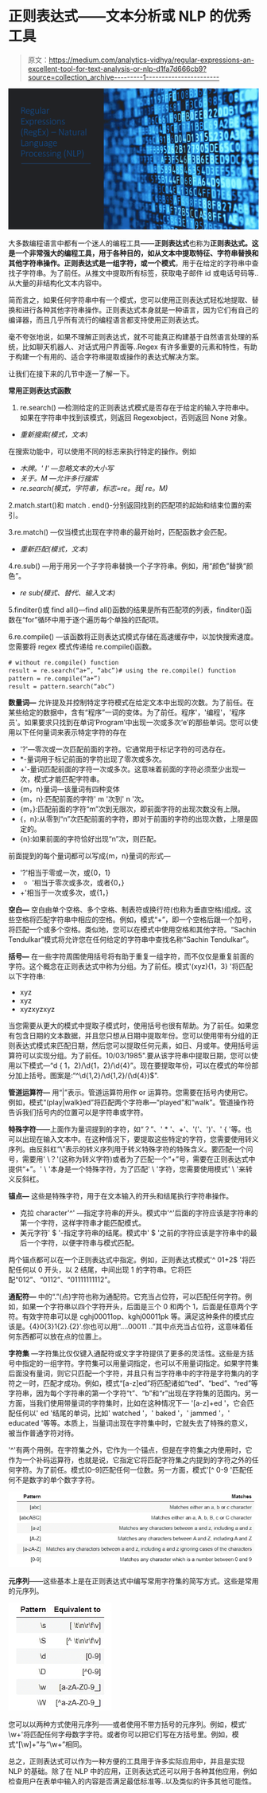 # 正则表达式——文本分析或 NLP 的优秀工具

> 原文：<https://medium.com/analytics-vidhya/regular-expressions-an-excellent-tool-for-text-analysis-or-nlp-d1fa7d666cb9?source=collection_archive---------1----------------------->

![](img/00c7f5c2d68cc46bea1853cdb930872d.png)

大多数编程语言中都有一个迷人的编程工具——**正则表达式**也称为**正则表达式。**这是一个非常强大的编程工具，用于各种目的，如从文本中提取特征、字符串替换和其他字符串操作。正则表达式是一组字符，或一个**模式**，用于在给定的字符串中查找子字符串。为了前任。从推文中提取所有标签，获取电子邮件 id 或电话号码等..从大量的非结构化文本内容中。

简而言之，如果任何字符串中有一个模式，您可以使用正则表达式轻松地提取、替换和进行各种其他字符串操作。正则表达式本身就是一种语言，因为它们有自己的编译器，而且几乎所有流行的编程语言都支持使用正则表达式。

毫不夸张地说，如果不理解正则表达式，就不可能真正构建基于自然语言处理的系统，比如聊天机器人、对话式用户界面等..Regex 有许多重要的元素和特性，有助于构建一个有用的、适合字符串提取或操作的表达式解决方案。

让我们在接下来的几节中逐一了解一下。

**常用正则表达式函数**

1.  re.search() —检测给定的正则表达式模式是否存在于给定的输入字符串中。如果在字符串中找到该模式，则返回 Regexobject，否则返回 None 对象。

*   *重新搜索(模式，文本)*

在搜索功能中，可以使用不同的标志来执行特定的操作。例如

*   *木牌。' I' —忽略文本的大小写*
*   *关于。M —允许多行搜索*
*   *re.search(模式，字符串，标志=re。我| re。M)*

2.match.start()和 match . end()-分别返回找到的匹配项的起始和结束位置的索引。

3.re.match() —仅当模式出现在字符串的最开始时，匹配函数才会匹配。

*   *重新匹配(模式，文本)*

4.re.sub() —用于用另一个子字符串替换一个子字符串。例如，用“颜色”替换“颜色”。

*   *re sub(模式、替代、输入文本)*

5.finditer()或 find all()—find all()函数的结果是所有匹配项的列表，finditer()函数在“for”循环中用于逐个遍历每个单独的匹配项。

6.re.compile() —该函数将正则表达式模式存储在高速缓存中，以加快搜索速度。您需要将 regex 模式传递给 re.compile()函数。

```
# without re.compile() function
result = re.search(“a+”, “abc”)# using the re.compile() function
pattern = re.compile(“a+”)
result = pattern.search(“abc”)
```

**数量词—** 允许提及并控制特定字符模式在给定文本中出现的次数。为了前任。在某些给定的数据中，含有“程序”一词的变体。为了前任。程序'，'编程'，'程序员'。如果要求只找到在单词‘Program’中出现一次或多次‘e’的那些单词。您可以使用以下任何量词来表示特定字符的存在

*   '?'—零次或一次匹配前面的字符。它通常用于标记字符的可选存在。
*   *-量词用于标记前面的字符出现了零次或多次。
*   +'-量词匹配前面的字符一次或多次。这意味着前面的字符必须至少出现一次，模式才能匹配字符串。
*   {m，n}量词—该量词有四种变体
*   {m，n}:匹配前面的字符' m '次到' n '次。
*   {m，}:匹配前面的字符“m”次到无限次，即前面字符的出现次数没有上限。
*   {，n}:从零到“n”次匹配前面的字符，即对于前面的字符的出现次数，上限是固定的。
*   {n}:如果前面的字符恰好出现“n”次，则匹配。

前面提到的每个量词都可以写成{m，n}量词的形式—

*   '?'相当于零或一次，或{0，1}
*   * '相当于零次或多次，或者{0，}
*   +'相当于一次或多次，或{1，}

**空白—** 空白由单个空格、多个空格、制表符或换行符(也称为垂直空格)组成。这些空格将匹配字符串中相应的空格。例如，模式“+”，即一个空格后跟一个加号，将匹配一个或多个空格。类似地，您可以在模式中使用空格和其他字符。“Sachin Tendulkar”模式将允许您在任何给定的字符串中查找名称“Sachin Tendulkar”。

**括号—** 在一些字符周围使用括号将有助于重复一组字符，而不仅仅是重复前面的字符。这个概念在正则表达式中称为分组。为了前任。模式'(xyz){1，3} '将匹配以下字符串:

*   xyz
*   xyz
*   xyzxyzxyz

当您需要从更大的模式中提取子模式时，使用括号也很有帮助。为了前任。如果您有包含日期的文本数据，并且您只想从日期中提取年份。您可以使用带有分组的正则表达式模式来匹配日期，然后您可以提取任何元素，如日、月或年。使用括号运算符可以实现分组。为了前任。10/03/1985".要从该字符串中提取日期，您可以使用以下模式—“d { 1，2}\/\d{1，2}\/\d{4}”。现在要提取年份，可以在模式的年份部分加上括号。图案是:“^\d{1,2}/\d{1,2}/(\d{4})$".

**管道运算符—** 用“|”表示。管道运算符用作 or 运算符。您需要在括号内使用它。例如，模式“(play|walk)ed”将匹配两个字符串—“played”和“walk”。管道操作符告诉我们括号内的位置可以是字符串或字符。

**特殊字符**——上面作为量词提到的字符，如“？”、' * '、+'、'('、')'、' { '等。也可以出现在输入文本中。在这种情况下，要提取这些特定的字符，您需要使用转义序列。由反斜杠“\”表示的转义序列用于转义特殊字符的特殊含义。要匹配一个问号，需要用' \？'(这称为转义字符)或者为了匹配一个“+”号，需要在正则表达式中提供“\+”。' \ '本身是一个特殊字符，为了匹配' \ '字符，您需要使用模式' \\ '来转义反斜杠。

**锚点—** 这些是特殊字符，用于在文本输入的开头和结尾执行字符串操作。

*   克拉 character'^' —指定字符串的开头。模式中'^'后面的字符应该是字符串的第一个字符，这样字符串才能匹配模式。
*   美元字符' $ '-指定字符串的结尾。模式中' $ '之前的字符应该是字符串中的最后一个字符，以便字符串与模式匹配。

两个锚点都可以在一个正则表达式中指定。例如，正则表达式模式'^ 01+2$ '将匹配任何以 0 开头，以 2 结尾，中间出现 1 的字符串。它将匹配“012”、“0112”、“01111111112”。

**通配符—** 中的“.”(点)字符也称为通配符。它充当占位符，可以匹配任何字符。例如，如果一个字符串以四个字符开头，后面是三个 0 和两个 1，后面是任意两个字符。有效字符串可以是 cghj00011op、kghj00011pk 等。满足这种条件的模式应该是。{4}0{3}1{2}.{2}'.你也可以用“….00011 ..”其中点充当占位符，这意味着任何东西都可以放在点的位置上。

**字符集** —字符集比仅仅键入通配符或文字字符提供了更多的灵活性。这些是方括号中指定的一组字符。字符集可以用量词指定，也可以不用量词指定。如果字符集后面没有量词，则它只匹配一个字符，并且只有当字符串中的字符是字符集内的字符之一时，匹配才成功。例如，模式“[a-z]ed”将匹配诸如“ted”、“bed”、“red”等字符串，因为每个字符串的第一个字符“t”、“b”和“r”出现在字符集的范围内。另一方面，当我们使用带量词的字符集时，比如在这种情况下— '[a-z]+ed '，它会匹配任何以' ed '结尾的单词，比如' watched '，' baked '，' jammed '，' educated '等等。本质上，当量词出现在字符集中时，它就失去了特殊的意义，被当作普通字符对待。

'^'有两个用例。在字符集之外，它作为一个锚点，但是在字符集之内使用时，它作为一个补码运算符，也就是说，它指定它将匹配字符集之内提到的字符之外的任何字符。为了前任。模式[0–9]匹配任何一位数。另一方面，模式'[^ 0-9 '匹配任何不是数字的单个数字字符。

![](img/70afc9a005777305bd6eaf1342eb0a06.png)

**元序列**——这些基本上是在正则表达式中编写常用字符集的简写方式。这些是常用的元序列。

![](img/a1c306c8643b6f1e66c6232ec711cd73.png)

您可以以两种方式使用元序列——或者使用不带方括号的元序列。例如，模式' \w+'将匹配任何字母数字字符。或者你可以把它们写在方括号里。例如，模式“[\w]+”与“\w+”相同。

总之，正则表达式可以作为一种方便的工具用于许多实际应用中，并且是实现 NLP 的基础。除了在 NLP 中的应用，正则表达式还可以用于各种其他应用，例如检查用户在表单中输入的内容是否满足最低标准等..以及类似的许多其他可能性。